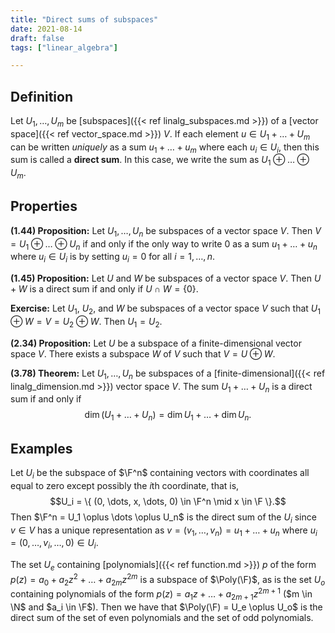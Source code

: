 ```yaml
---
title: "Direct sums of subspaces"
date: 2021-08-14
draft: false
tags: ["linear_algebra"]

---
```


## Definition
Let $U_1, \dots, U_m$ be [subspaces]({{< ref linalg_subspaces.md >}}) of a [vector space]({{< ref vector_space.md >}}) $V$. If each element $u \in U_1 + \dots + U_m$ can be written *uniquely* as a sum $u_1 + \dots + u_m$ where each $u_i \in U_i$, then this sum is called a **direct sum**. In this case, we write the sum as $U_1 \oplus \dots \oplus U_m$.

## Properties
**(1.44) Proposition:** Let $U_1, \dots, U_n$ be subspaces of a vector space $V$. Then $V = U_1 \oplus \dots \oplus U_n$ if and only if the only way to write $0$ as a sum $u_1 + \dots + u_n$ where $u_i \in U_i$ is by setting $u_i = 0$ for all $i = 1, \dots, n$.

**(1.45) Proposition:** Let $U$ and $W$ be subspaces of a vector space $V$. Then $U + W$ is a direct sum if and only if $U \cap W = \{0\}$.

**Exercise:** Let $U_1$, $U_2$, and $W$ be subspaces of a vector space $V$ such that $U_1 \oplus W = V =  U_2 \oplus W$. Then $U_1 = U_2$.

**(2.34) Proposition:** Let $U$ be a subspace of a finite-dimensional vector space $V$. There exists a subspace $W$ of $V$ such that $V = U \oplus W$.

**(3.78) Theorem:** Let $U_1, \dots, U_n$ be subspaces of a [finite-dimensional]({{< ref linalg_dimension.md >}}) vector space $V$. The sum $U_1 + \dots + U_n$ is a direct sum if and only if $$\dim (U_1 + \dots + U_n) = \dim U_1 + \dots + \dim U_n.$$

## Examples
Let $U_i$ be the subspace of $\F^n$ containing vectors with coordinates all equal to zero except possibly the $i$th coordinate, that is, $$U_i = \{ (0, \dots, x, \dots, 0) \in \F^n \mid x \in \F \}.$$ Then $\F^n = U_1 \oplus \dots \oplus U_n$ is the direct sum of the $U_i$ since $v \in V$ has a unique representation as $v = (v_1, \dots, v_n) = u_1 + \dots + u_n$ where $u_i = (0, \dots, v_i, \dots, 0) \in U_i$.

The set $U_e$ containing [polynomials]({{< ref function.md >}}) $p$ of the form $p(z) = a_0 + a_2 z^2 + \dots + a_{2m} z^{2m}$ is a subspace of $\Poly(\F)$, as is the set $U_o$ containing polynomials of the form $p(z) = a_1 z + \dots + a_{2m + 1} z^{2m + 1}$ ($m \in \N$ and $a_i \in \F$). Then we have that $\Poly(\F) = U_e \oplus U_o$ is the direct sum of the set of even polynomials and the set of odd polynomials.
